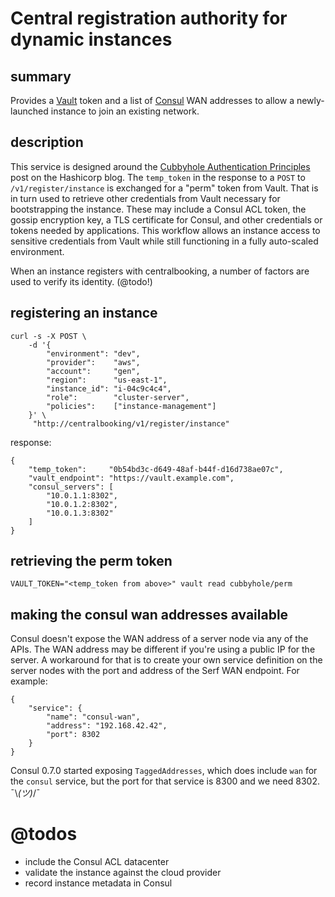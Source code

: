 # Central registration authority for dynamic instances

## summary

Provides a [Vault](https://vaultproject.io) token and a list of [Consul](https://consul.io) WAN addresses to allow a newly-launched instance to join an existing network.

## description

This service is designed around the [Cubbyhole Authentication Principles](https://hashicorp.com/blog/vault-cubbyhole-principles.html) post on the Hashicorp blog.  The `temp_token` in the response to a `POST` to `/v1/register/instance` is exchanged for a "perm" token from Vault.  That is in turn used to retrieve other credentials from Vault necessary for bootstrapping the instance.  These may include a Consul ACL token, the gossip encryption key, a TLS certificate for Consul, and other credentials or tokens needed by applications.  This workflow allows an instance access to sensitive credentials from Vault while still functioning in a fully auto-scaled environment.

When an instance registers with centralbooking, a number of factors are used to verify its identity. (@todo!)

## registering an instance

    curl -s -X POST \
        -d '{
            "environment": "dev",
            "provider":    "aws",
            "account":     "gen",
            "region":      "us-east-1",
            "instance_id": "i-04c9c4c4",
            "role":        "cluster-server",
            "policies":    ["instance-management"]
        }' \
         "http://centralbooking/v1/register/instance"

response:

    {
        "temp_token":     "0b54bd3c-d649-48af-b44f-d16d738ae07c",
        "vault_endpoint": "https://vault.example.com",
        "consul_servers": [
            "10.0.1.1:8302",
            "10.0.1.2:8302",
            "10.0.1.3:8302"
        ]
    }

## retrieving the perm token

    VAULT_TOKEN="<temp_token from above>" vault read cubbyhole/perm

## making the consul wan addresses available

Consul doesn't expose the WAN address of a server node via any of the APIs.  The WAN address may be different if you're using a public IP for the server.  A workaround for that is to create your own service definition on the server nodes with the port and address of the Serf WAN endpoint.  For example:

    {
        "service": {
            "name": "consul-wan", 
            "address": "192.168.42.42", 
            "port": 8302
        }
    }

Consul 0.7.0 started exposing `TaggedAddresses`, which does include `wan` for the `consul` service, but the port for that service is 8300 and we need 8302.  ¯\\_(ツ)_/¯ 

# @todos

* include the Consul ACL datacenter
* validate the instance against the cloud provider
* record instance metadata in Consul

